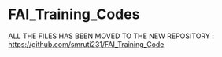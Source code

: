 # FAI_Training_Codes

ALL THE FILES HAS BEEN MOVED TO THE NEW REPOSITORY : https://github.com/smruti231/FAI_Training_Code 
